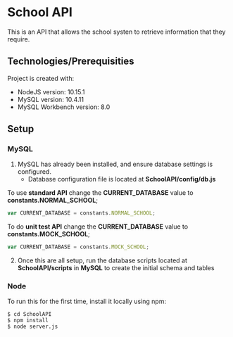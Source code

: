 # School API

This is an API that allows the school systen to retrieve information that they require.
	
## Technologies/Prerequisities

Project is created with:
* NodeJS version: 10.15.1
* MySQL version: 10.4.11
* MySQL Workbench version: 8.0

## Setup

### **MySQL**

1. MySQL has already been installed, and ensure database settings is configured.
   * Database configuration file is located at **SchoolAPI/config/db.js**

To use **standard API** change the **CURRENT_DATABASE** value to **constants.NORMAL_SCHOOL**;
```javascript
var CURRENT_DATABASE = constants.NORMAL_SCHOOL;
```

To do **unit test API** change the **CURRENT_DATABASE** value to **constants.MOCK_SCHOOL**;
```javascript
var CURRENT_DATABASE = constants.MOCK_SCHOOL;
```

2. Once this are all setup, run the database scripts located at **SchoolAPI/scripts** in **MySQL** to create the initial schema and tables


### **Node**

To run this for the first time, install it locally using npm:

```
$ cd SchoolAPI
$ npm install
$ node server.js
```
